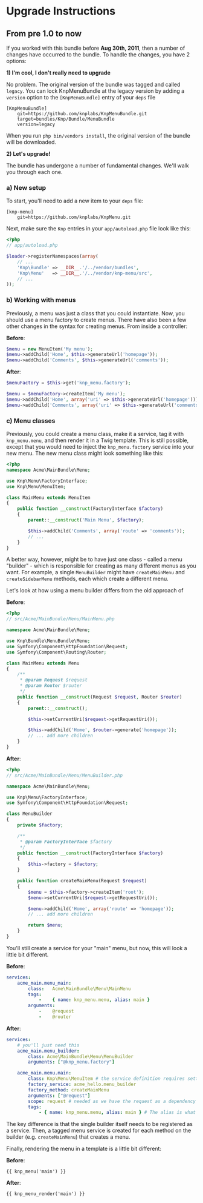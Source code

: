Upgrade Instructions
====================

From pre 1.0 to now
-------------------

If you worked with this bundle before **Aug 30th, 2011**, then a number of
changes have occurred to the bundle. To handle the changes, you have 2 options:

**1) I'm cool, I don't really need to upgrade**

No problem. The original version of the bundle was tagged and called `legacy`.
You can lock KnpMenuBundle at the legacy version by adding a `version` option
to the `[KnpMenuBundle]` entry of your `deps` file

```
[KnpMenuBundle]
    git=https://github.com/knplabs/KnpMenuBundle.git
    target=bundles/Knp/Bundle/MenuBundle
    version=legacy
```

When you run `php bin/vendors install`, the original version of the bundle will
be downloaded.

**2) Let's upgrade!**

The bundle has undergone a number of fundamental changes. We'll walk you
through each one.

### a) New setup

To start, you'll need to add a new item to your `deps` file:

```
[knp-menu]
    git=https://github.com/knplabs/KnpMenu.git
```

Next, make sure the `Knp` entries in your `app/autoload.php` file look like
this:

```php
<?php
// app/autoload.php

$loader->registerNamespaces(array(
    // ...
    'Knp\Bundle' => __DIR__.'/../vendor/bundles',
    'Knp\Menu'   => __DIR__.'/../vendor/knp-menu/src',
    // ...
));
```

### b) Working with menus

Previously, a menu was just a class that you could instantiate. Now, you
should use a menu factory to create menus. There have also been a few other
changes in the syntax for creating menus. From inside a controller:

**Before**:

```php
$menu = new MenuItem('My menu');
$menu->addChild('Home', $this->generateUrl('homepage'));
$menu->addChild('Comments', $this->generateUrl('comments'));
```

**After**:

```php
$menuFactory = $this->get('knp_menu.factory');

$menu = $menuFactory->createItem('My menu');
$menu->addChild('Home', array('uri' => $this->generateUrl('homepage')));
$menu->addChild('Comments', array('uri' => $this->generateUrl('comments')));
```

### c) Menu classes

Previously, you could create a menu class, make it a service, tag it with
`knp_menu.menu`, and then render it in a Twig template. This is still possible,
except that you would need to inject the `knp_menu.factory` service into
your new menu. The new menu class might look something like this:

```php
<?php
namespace Acme\MainBundle\Menu;

use Knp\Menu\FactoryInterface;
use Knp\Menu\MenuItem;

class MainMenu extends MenuItem
{
    public function __construct(FactoryInterface $factory)
    {
        parent::__construct('Main Menu', $factory);

        $this->addChild('Comments', array('route' => 'comments'));
        // ...
    }
}
```

A better way, however, might be to have just one class - called a menu "builder" -
which is responsible for creating as many different menus as you want. For
example, a single `MenuBuilder` might have `createMainMenu` and `createSidebarMenu`
methods, each which create a different menu.

Let's look at how using a menu builder differs from the old approach of

**Before**:

```php
<?php
// src/Acme/MainBundle/Menu/MainMenu.php

namespace Acme\MainBundle\Menu;

use Knp\Bundle\MenuBundle\Menu;
use Symfony\Component\HttpFoundation\Request;
use Symfony\Component\Routing\Router;

class MainMenu extends Menu
{
    /**
     * @param Request $request
     * @param Router $router
     */
    public function __construct(Request $request, Router $router)
    {
        parent::__construct();

        $this->setCurrentUri($request->getRequestUri());

        $this->addChild('Home', $router->generate('homepage'));
        // ... add more children
    }
}
```

**After**:

```php
<?php
// src/Acme/MainBundle/Menu/MenuBuilder.php

namespace Acme\MainBundle\Menu;

use Knp\Menu\FactoryInterface;
use Symfony\Component\HttpFoundation\Request;

class MenuBuilder
{
    private $factory;

    /**
     * @param FactoryInterface $factory
     */
    public function __construct(FactoryInterface $factory)
    {
        $this->factory = $factory;
    }

    public function createMainMenu(Request $request)
    {
        $menu = $this->factory->createItem('root');
        $menu->setCurrentUri($request->getRequestUri());

        $menu->addChild('Home', array('route' => 'homepage'));
        // ... add more children

        return $menu;
    }
}
```

You'll still create a service for your "main" menu, but now, this will look
a little bit different.

**Before**:

```yaml
services:
    acme_main.menu_main:
        class:   Acme\MainBundle\Menu\MainMenu
        tags:
            -    { name: knp_menu.menu, alias: main }
        arguments:
            -    @request
            -    @router
```

**After**:

```yaml
services:
    # you'll just need this
    acme_main.menu_builder:
        class: Acme\MainBundle\Menu\MenuBuilder
        arguments: ["@knp_menu.factory"]

    acme_main.menu.main:
        class: Knp\Menu\MenuItem # the service definition requires setting the class
        factory_service: acme_hello.menu_builder
        factory_method: createMainMenu
        arguments: ["@request"]
        scope: request # needed as we have the request as a dependency here
        tags:
            - { name: knp_menu.menu, alias: main } # The alias is what is used to retrieve the menu
```

The key difference is that the single builder itself needs to be registered
as a service. Then, a tagged menu service is created for each method on the
builder (e.g. `createMainMenu`) that creates a menu.

Finally, rendering the menu in a template is a little bit different:

**Before**:

```jinja
{{ knp_menu('main') }}
```

**After**:

```jinja
{{ knp_menu_render('main') }}
```